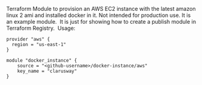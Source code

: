 Terraform Module to provision an AWS EC2 instance with the latest amazon linux 2 ami and installed docker in it.
Not intended for production use. It is an example module.
​
It is just for showing how to create a publish module in Terraform Registry.
​
Usage:
```hc1
provider "aws" {
  region = "us-east-1"
}
​
module "docker_instance" {
    source = "<github-username>/docker-instance/aws"
    key_name = "clarusway"
}
```